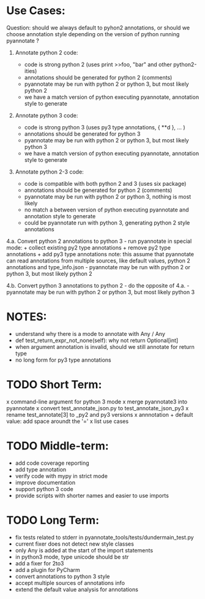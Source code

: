 
Use Cases:
==========

Question: should we always default to pyhon2 annotations, or should we
          choose annotation style depending on the version of python running
          pyannotate ?

1. Annotate python 2 code:
	- code is strong python 2  (uses print >>foo, "bar" and other python2-ities)
	- annotations should be generated for python 2 (comments)
	- pyannotate may be run with python 2 or python 3, but most likely python 2
	- we have a match version of python executing pyannotate, annotation style to generate

2. Annotate python 3 code:
	- code is strong python 3 (uses py3 type annotations, { **d }, ... )
	- annotations should be generated for python 3
	- pyannotate may be run with python 2 or python 3, but most likely python 3
	- we have a match version of python executing pyannotate, annotation style to generate

3. Annotate python 2-3 code:
	- code is compatible with both python 2 and 3 (uses six package)
	- annotations should be generated for python 2 (comments)
	- pyannotate may be run with python 2 or python 3, nothing is most likely
	- no match a between version of python executing pyannotate and annotation style to generate
	- could be pyannotate run with python 3, generating python 2 style annotations

4.a. Convert python 2 annotations to python 3
	- run pyannotate in special mode:
		+ collect existing py2 type annotations
		+ remove py2 type annotations
		+ add py3 type annotations
	note: this assume that pyannotate can read annotations from multiple sources, like
	      default values, python 2 annotations and type_info.json
	- pyannotate may be run with python 2 or python 3, but most likely python 2


4.b. Convert python 3 annotations to python 2
	- do the opposite of 4.a.
	- pyannotate may be run with python 2 or python 3, but most likely python 3



NOTES:
======
- understand why there is a mode to annotate with Any / Any
- def test_return_expr_not_none(self): why not return Optional[int]
- when argument annotation is invalid, should we still annotate for return type
- no long form for py3 type annotations


TODO Short Term:
================
x command-line argument for python 3 mode
x merge pyannotate3 into pyannotate
x convert test_annotate_json.py to test_annotate_json_py3
x rename test_annotate[3] to _py2 and py3 versions
x annnotation + default value: add space aroundt the '='
x list use cases


TODO Middle-term:
=================
- add code coverage reporting
- add type annotation
- verify code with mypy in strict mode
- improve documentation
- support python 3 code
- provide scripts with shorter names and easier to use imports


TODO Long Term:
===============
- fix tests related to stderr in pyannotate_tools/tests/dundermain_test.py 
- current fixer does not detect new style classes
- only Any is added at the start of the import statements
- in python3 mode, type unicode should be str
- add a fixer for 2to3
- add a plugin for PyCharm
- convert annotations to python 3 style
- accept multiple sources of annotations info
- extend the default value analysis for annotations




